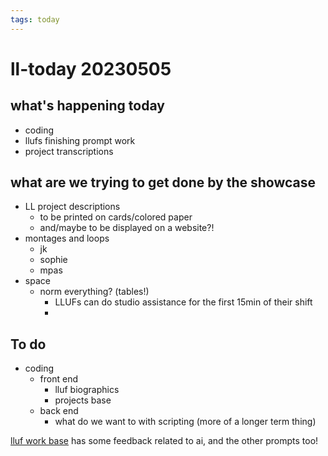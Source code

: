 ```yaml
---
tags: today
---
```

# ll-today 20230505
## what's happening today
* coding
* llufs finishing prompt work
* project transcriptions

## what are we trying to get done by the showcase
* LL project descriptions
    * to be printed on cards/colored paper
    * and/maybe to be displayed on a website?!
* montages and loops
    * jk
    * sophie
    * mpas
* space
    * norm everything? (tables!)
        * LLUFs can do studio assistance for the first 15min of their shift
        * 

## To do
* coding
    * front end
        * lluf biographics
        * projects base
    * back end
        * what do we want to with scripting (more of a longer term thing) 




[lluf work base](https://airtable.com/appqiWOfXq6rkbBTy/tbllkMT1HPtgTANKD/viwYNUeSvhJhlwTqp?blocks=hide) has some feedback related to ai, and the other prompts too!

    